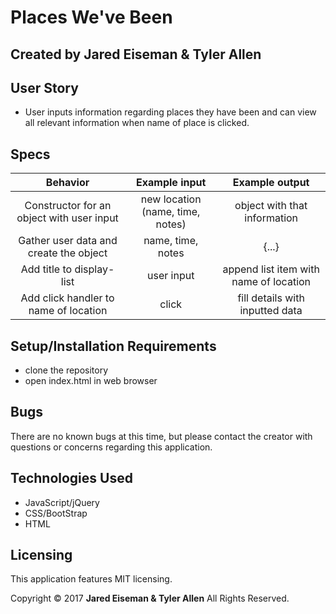 # Places We've Been

## Created by Jared Eiseman & Tyler Allen


## User Story

* User inputs information regarding places they have been and can view all relevant information when name of place is clicked.


## Specs

| Behavior | Example input | Example output |
|:-------------:|:-------------:|:-------------:|
| Constructor for an object with user input | new location (name, time, notes) | object with that information |
| Gather user data and create the object | name, time, notes | {...} |
| Add title to display-list | user input | append list item with name of location |
| Add click handler to name of location | click | fill details with inputted data |



## Setup/Installation Requirements

  * clone the repository
  * open index.html in web browser



## Bugs
There are no known bugs at this time, but please contact the creator with questions or concerns regarding this application.


## Technologies Used

  * JavaScript/jQuery
  * CSS/BootStrap
  * HTML


## Licensing
This application features MIT licensing.

Copyright &copy; 2017 **Jared Eiseman & Tyler Allen** All Rights Reserved.
